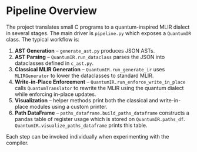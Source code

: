 # Pipeline Overview

The project translates small C programs to a quantum-inspired MLIR dialect in several stages.  The main driver is `pipeline.py` which exposes a `QuantumIR` class.  The typical workflow is:

1. **AST Generation** – `generate_ast.py` produces JSON ASTs.
2. **AST Parsing** – `QuantumIR.run_dataclass` parses the JSON into dataclasses defined in `c_ast.py`.
3. **Classical MLIR Generation** – `QuantumIR.run_generate_ir` uses `MLIRGenerator` to lower the dataclasses to standard MLIR.
4. **Write-in-Place Enforcement** – `QuantumIR.run_enforce_write_in_place` calls `QuantumTranslator` to rewrite the MLIR using the quantum dialect while enforcing in-place updates.
5. **Visualization** – helper methods print both the classical and write-in-place modules using a custom printer.
6. **Path DataFrame** – `paths_dataframe.build_paths_dataframe` constructs a pandas table of register usage which is stored on `QuantumIR.paths_df`. `QuantumIR.visualize_paths_dataframe` prints this table.

Each step can be invoked individually when experimenting with the compiler.
